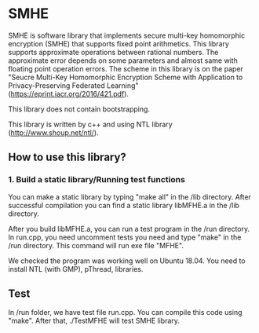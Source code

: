 # SMHE
SMHE is software library that implements secure multi-key homomorphic encryption (SMHE) that supports fixed point arithmetics.
This library supports approximate operations between rational numbers.
The approximate error depends on some parameters and almost same with floating point operation errors.
The scheme in this library is on the paper "Seucre Multi-Key Homomorphic Encryption Scheme with Application to Privacy-Preserving Federated Learning" (https://eprint.iacr.org/2016/421.pdf).

This library does not contain bootstrapping.

This library is written by c++ and using NTL library (http://www.shoup.net/ntl/).

## How to use this library?
### 1. Build a static library/Running test functions
You can make a static library by typing "make all" in the /lib directory. After successful compilation you can find a static library libMFHE.a in the /lib directory.

After you build libMFHE.a, you can run a test program in the /run directory. In run.cpp, you need uncomment tests you need and type "make" in the /run directory. This command will run exe file "MFHE".

We checked the program was working well on Ubuntu 18.04. You need to install NTL (with GMP), pThread, libraries.

## Test
In /run folder, we have test file run.cpp.
You can compile this code using "make".
After that, ./TestMFHE will test SMHE library.
